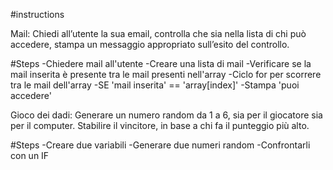 #instructions

Mail:
Chiedi all’utente la sua email, controlla che sia nella lista di chi può accedere,
stampa un messaggio appropriato sull’esito del controllo.

#Steps
-Chiedere mail all'utente
-Creare una lista di mail
-Verificare se la mail inserita è presente tra le mail presenti nell'array
-Ciclo for per scorrere tra le mail dell'array
-SE 'mail inserita' == 'array[index]'
-Stampa 'puoi accedere'

Gioco dei dadi:
Generare un numero random da 1 a 6, sia per il giocatore sia per il computer. Stabilire il vincitore, in base a chi fa il punteggio più alto.

#Steps
-Creare due variabili
-Generare due numeri random
-Confrontarli con un IF
